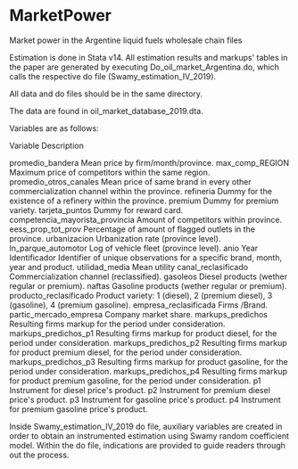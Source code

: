 # MarketPower
Market power  in the Argentine liquid fuels wholesale chain files


Estimation is done in Stata v14.
All estimation results and markups' tables in the paper are generated by executing Do_oil_market_Argentina.do, which calls the respective do file (Swamy_estimation_IV_2019). 

All data and do files should be in the same directory.

The data are found in oil_market_database_2019.dta. 

Variables are as follows:

Variable                         Description
	

promedio_bandera                 Mean price by firm/month/province.
max_comp_REGION                  Maximum price of competitors within the same region.
promedio_otros_canales           Mean price of same brand in every other commercialization channel within the province.
refineria                        Dummy for the existence of a refinery within the province.
premium                          Dummy for premium variety.
tarjeta_puntos                   Dummy for reward card.
competencia_mayorista_provincia  Amount of competitors within province.
eess_prop_tot_prov               Percentage of amount of flagged outlets in the province.
urbanizacion                     Urbanization rate (province level).
ln_parque_automotor              Log of vehicle fleet (province level).
anio                             Year
Identificador                    Identifier of unique observations for a specific brand, month, year and product.
utilidad_media                   Mean utility 
canal_reclasificado              Commercialization channel (reclassified).
gasoleos                         Diesel products (wether regular or premium).
naftas                           Gasoline products (wether regular or premium).
producto_reclasificado           Product variety: 1 (diesel), 2 (premium diesel), 3 (gasoline), 4 (premium gasoline).
empresa_reclasificada            Firms /Brand.
partic_mercado_empresa           Company market share.
markups_predichos                Resulting firms markup for the period under  						 consideration.
markups_predichos_p1             Resulting firms markup for product diesel, for the period under consideration.
markups_predichos_p2             Resulting firms markup for product premium diesel, for the period under consideration.
markups_predichos_p3             Resulting firms markup for product gasoline, for the period under consideration.
markups_predichos_p4             Resulting firms markup for product premium gasoline, for the period under consideration.
p1                               Instrument for diesel price's product.
p2                               Instrument for premium diesel price's product.
p3                               Instrument for gasoline price's product.
p4                               Instrument for premium gasoline price's product.


Inside Swamy_estimation_IV_2019 do file, auxiliary variables are created in order to obtain an instrumented estimation using Swamy random coefficient model. Within the do file, indications are provided to guide readers through out the process.


